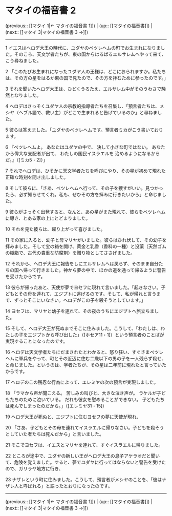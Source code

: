 # マタイの福音書 2

(previous:: [[マタイ 1|← マタイの福音書 1]]) | (up:: [[マタイの福音書]]) | (next:: [[マタイ 3|マタイの福音書 3 →]])

***


1 イエスはヘロデ大王の時代に、ユダヤのベツレヘムの町でお生まれになりました。そのころ、天文学者たちが、東の国からはるばるエルサレムへやって来て、こう尋ねました。 

2 「このたびお生まれになったユダヤ人の王様は、どこにおられますか。私たちは、その方の星をはるか東の国で見たので、その方を拝むために参ったのです。」 

3 それを聞いたヘロデ大王は、ひどくうろたえ、エルサレム中がそのうわさで騒然となりました。 

4 ヘロデはさっそくユダヤ人の宗教的指導者たちを召集し、「預言者たちは、メシヤ（ヘブル語で、救い主）がどこで生まれると告げているのか」と尋ねました。 

5 彼らは答えました。「ユダヤのベツレヘムです。預言者ミカがこう書いております。 

6 『ベツレヘムよ。 あなたはユダヤの中で、 決して小さな町ではない。 あなたから偉大な支配者が出て、 わたしの国民イスラエルを 治めるようになるからだ。』（[ミカ5・2]）」 

7 それでヘロデは、ひそかに天文学者たちを呼びにやり、その星が初めて現れた正確な時刻を聞き出しました。 

8 そして彼らに、「さあ、ベツレヘムへ行って、その子を捜すがいい。見つかったら、必ず知らせてくれ。私も、ぜひその方を拝みに行きたいから」と命じました。 

9 彼らがさっそく出発すると、なんと、あの星がまた現れて、彼らをベツレヘムに導き、とある家の上にとどまりました。 

10 それを見た彼らは、躍り上がって喜びました。 

11 その家に入ると、幼子と母マリヤがいました。彼らはひれ伏して、その幼子を拝みました。そして宝の箱を開け、黄金と乳香（香料の一種）と没薬（天然ゴムの樹脂で、古代の貴重な防腐剤）を贈り物としてささげました。 

12 それから、ヘロデ大王に報告をしにエルサレムへは戻らず、そのまま自分たちの国へ帰って行きました。神から夢の中で、ほかの道を通って帰るように警告を受けたからです。 

13 彼らが帰ったあと、天使が夢でヨセフに現れて言いました。「起きなさい。子どもとその母を連れて、エジプトに逃げるのです。そして、私が帰れと言うまで、ずっとそこにいなさい。ヘロデがこの子を殺そうとしています。」 

14 ヨセフは、マリヤと幼子を連れて、その夜のうちにエジプトへ旅立ちました。 

15 そして、ヘロデ大王が死ぬまでそこに住みました。こうして、「わたしは、わたしの子をエジプトから呼び出した」（[ホセア11・1]）という預言者のことばが実現することになったのです。 

16 ヘロデは天文学者たちにだまされたとわかると、怒り狂い、すぐさまベツレヘムに軍兵をやって、町とその近辺に住む二歳以下の男の子を一人残らず殺せ、と命じました。というのは、学者たちが、その星は二年前に現れたと言っていたからです。 

17 ヘロデのこの残忍な行為によって、エレミヤの次の預言が実現しました。 

18 「ラマから声が聞こえる。 苦しみの叫びと、大きな泣き声が。 ラケルが子どもたちのために泣いている。 だれも彼女を慰めることができない。 子どもたちは死んでしまったのだから。」（[エレミヤ31・15]） 

19 ヘロデ大王が死ぬと、エジプトに住むヨセフの夢に天使が現れ、 

20 「さあ、子どもとその母を連れてイスラエルに帰りなさい。子どもを殺そうとしていた者たちは死んだから」と言いました。 

21 そこでヨセフは、イエスとマリヤを連れて、すぐイスラエルに帰りました。 

22 ところが途中で、ユダヤの新しい王がヘロデ大王の息子アケラオだと聞いて、危険を覚えました。すると、夢でユダヤに行ってはならないと警告を受けたので、ガリラヤ地方に行き、 

23 ナザレという町に住みました。こうして、預言者がメシヤのことを、「彼はナザレ人と呼ばれる」と語ったとおりになったのです。

***

(previous:: [[マタイ 1|← マタイの福音書 1]]) | (up:: [[マタイの福音書]]) | (next:: [[マタイ 3|マタイの福音書 3 →]])
